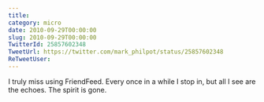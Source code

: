 ```yaml
---
title: 
category: micro
date: 2010-09-29T00:00:00
slug: 2010-09-29T00:00:00
TwitterId: 25857602348
TweetUrl: https://twitter.com/mark_philpot/status/25857602348
ReTweetUser: 
---
```


I truly miss using FriendFeed. Every once in a while I stop in, but all I see are the echoes. The spirit is gone.